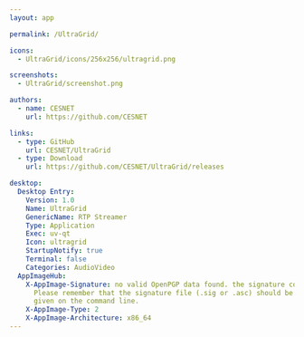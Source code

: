 ```yaml
---
layout: app

permalink: /UltraGrid/

icons:
  - UltraGrid/icons/256x256/ultragrid.png

screenshots:
  - UltraGrid/screenshot.png

authors:
  - name: CESNET
    url: https://github.com/CESNET

links:
  - type: GitHub
    url: CESNET/UltraGrid
  - type: Download
    url: https://github.com/CESNET/UltraGrid/releases

desktop:
  Desktop Entry:
    Version: 1.0
    Name: UltraGrid
    GenericName: RTP Streamer
    Type: Application
    Exec: uv-qt
    Icon: ultragrid
    StartupNotify: true
    Terminal: false
    Categories: AudioVideo
  AppImageHub:
    X-AppImage-Signature: no valid OpenPGP data found. the signature could not be verified.
      Please remember that the signature file (.sig or .asc) should be the first file
      given on the command line.
    X-AppImage-Type: 2
    X-AppImage-Architecture: x86_64
---
```

